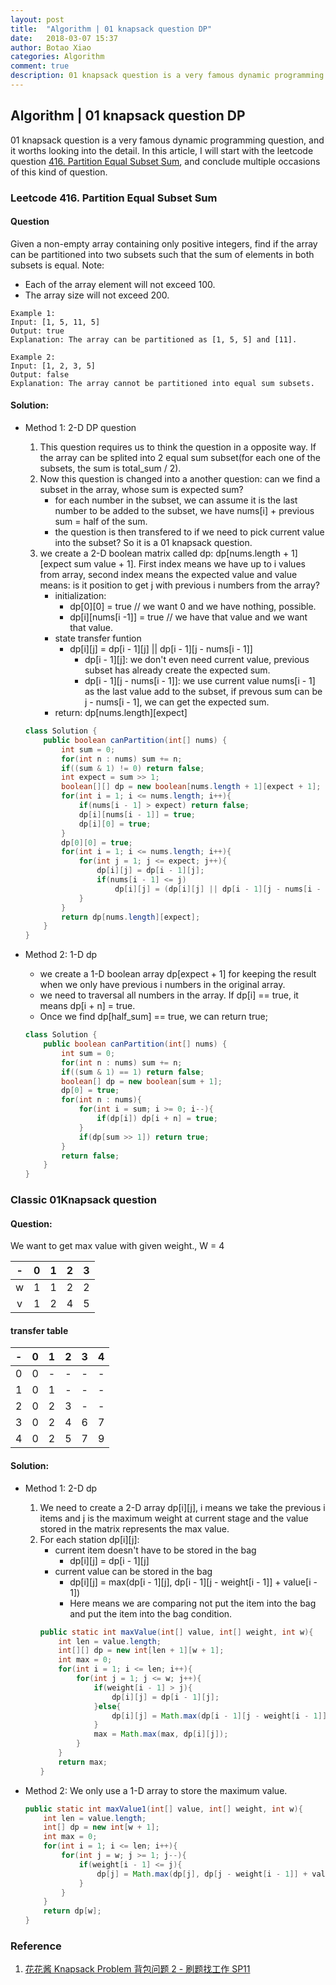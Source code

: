 ```yaml
---
layout: post
title:  "Algorithm | 01 knapsack question DP"
date:   2018-03-07 15:37
author: Botao Xiao
categories: Algorithm
comment: true
description: 01 knapsack question is a very famous dynamic programming question, and it worths looking into the detail. In this article, I will start with the leetcode question [416. Partition Equal Subset Sum](https://leetcode.com/problems/partition-equal-subset-sum/description/), and conclude multiple occasions of this kind of question.
---
```

## Algorithm | 01 knapsack question DP
01 knapsack question is a very famous dynamic programming question, and it worths looking into the detail. In this article, I will start with the leetcode question [416. Partition Equal Subset Sum](https://leetcode.com/problems/partition-equal-subset-sum/description/), and conclude multiple occasions of this kind of question.

### Leetcode 416. Partition Equal Subset Sum
#### Question
Given a non-empty array containing only positive integers, find if the array can be partitioned into two subsets such that the sum of elements in both subsets is equal.
Note:
* Each of the array element will not exceed 100.
* The array size will not exceed 200.

```
Example 1:
Input: [1, 5, 11, 5]
Output: true
Explanation: The array can be partitioned as [1, 5, 5] and [11].

Example 2:
Input: [1, 2, 3, 5]
Output: false
Explanation: The array cannot be partitioned into equal sum subsets.
```

#### Solution:
* Method 1: 2-D DP question
    1. This question requires us to think the question in a opposite way. If the array can be splited into 2 equal sum subset(for each one of the subsets, the sum is total_sum / 2).
    2. Now this question is changed into a another question: can we find a subset in the array, whose sum is expected sum?
        * for each number in the subset, we can assume it is the last number to be added to the subset, we have nums[i] + previous sum = half of the sum.
        * the question is then transfered to if we need to pick current value into the subset? So it is a 01 knapsack question.
    3. we create a 2-D boolean matrix called dp: dp[nums.length + 1][expect sum value + 1]. First index means we have up to i values from array,  second index means the expected value and value means: is it position to get j with previous i numbers from the array?
        * initialization:
            * dp[0][0] = true // we want 0 and we have nothing, possible.
            * dp[i][nums[i -1]] = true // we have that value and we want that value.
        * state transfer funtion
            * dp[i][j] = dp[i - 1][j] || dp[i - 1][j - nums[i - 1]]
                * dp[i - 1][j]: we don't even need current value, previous subset has already create the expected sum.
                * dp[i - 1][j - nums[i - 1]]: we use current value nums[i - 1] as the last value add to the subset, if prevous sum can be j - nums[i - 1], we can get the expected sum.
        * return: dp[nums.length][expect]
    ```Java
    class Solution {
        public boolean canPartition(int[] nums) {
            int sum = 0;
            for(int n : nums) sum += n;
            if((sum & 1) != 0) return false;
            int expect = sum >> 1;
            boolean[][] dp = new boolean[nums.length + 1][expect + 1];
            for(int i = 1; i <= nums.length; i++){
                if(nums[i - 1] > expect) return false;
                dp[i][nums[i - 1]] = true;
                dp[i][0] = true;
            }
            dp[0][0] = true;   
            for(int i = 1; i <= nums.length; i++){
                for(int j = 1; j <= expect; j++){
                    dp[i][j] = dp[i - 1][j];
                    if(nums[i - 1] <= j)
                        dp[i][j] = (dp[i][j] || dp[i - 1][j - nums[i - 1]]);
                }
            }
            return dp[nums.length][expect];
        }
    }
    ```

* Method 2: 1-D dp
    * we create a 1-D boolean array dp[expect + 1] for keeping the result when we only have previous i numbers in the original array.
    * we need to traversal all numbers in the array. If dp[i] == true, it means dp[i + n] = true.
    * Once we find dp[half_sum] == true, we can return true;
    ```Java
    class Solution {
        public boolean canPartition(int[] nums) {
            int sum = 0;
            for(int n : nums) sum += n;
            if((sum & 1) == 1) return false;
            boolean[] dp = new boolean[sum + 1];
            dp[0] = true;
            for(int n : nums){
                for(int i = sum; i >= 0; i--){
                    if(dp[i]) dp[i + n] = true;
                }
                if(dp[sum >> 1]) return true;
            }
            return false;
        }
    }
    ```

### Classic 01Knapsack question
#### Question:
We want to get max value with given weight., W = 4

| - | 0 | 1 | 2 | 3 |
| :---: | :---: | :---: | :---: | :---: |
| w | 1 | 1 | 2 | 2 |
| v | 1 | 2 | 4 | 5 |

#### transfer table

| - | 0 | 1 | 2 | 3 | 4 |
| :---: | :---: | :---: | :---: | :---: | :---: |
| 0 | 0 | - | - | - | - |
| 1 | 0 | 1 | - | - | - |
| 2 | 0 | 2 | 3 | - | - |
| 3 | 0 | 2 | 4 | 6 | 7 |
| 4 | 0 | 2 | 5 | 7 | 9 |

#### Solution:
* Method 1: 2-D dp
    1. We need to create a 2-D array dp[i][j], i means we take the previous i items and j is the maximum weight at current stage and the value stored in the matrix represents the max value.
    2. For each station dp[i][j]:
        * current item doesn't have to be stored in the bag
            * dp[i][j] = dp[i - 1][j]
        * current value can be stored in the bag
            * dp[i][j] = max(dp[i - 1][j], dp[i - 1][j - weight[i - 1]] + value[i - 1])
            * Here means we are comparing not put the item into the bag and put the item into the bag condition.
		```Java
		public static int maxValue(int[] value, int[] weight, int w){
			int len = value.length;
			int[][] dp = new int[len + 1][w + 1];
			int max = 0;
			for(int i = 1; i <= len; i++){
				for(int j = 1; j <= w; j++){
					if(weight[i - 1] > j){
						dp[i][j] = dp[i - 1][j];
					}else{
						dp[i][j] = Math.max(dp[i - 1][j - weight[i - 1]] + value[i - 1], dp[i - 1][j]);
					}
					max = Math.max(max, dp[i][j]);
				}
			}
			return max;
		}
		```

* Method 2: We only use a 1-D array to store the maximum value.
    ```Java
    public static int maxValue1(int[] value, int[] weight, int w){
        int len = value.length;
        int[] dp = new int[w + 1];
        int max = 0;
        for(int i = 1; i <= len; i++){
            for(int j = w; j >= 1; j--){
                if(weight[i - 1] <= j){
                    dp[j] = Math.max(dp[j], dp[j - weight[i - 1]] + value[i - 1]);
                }
            }
        }
        return dp[w];
    }
    ```

### Reference
1. [花花酱 Knapsack Problem 背包问题 2 - 刷题找工作 SP11](https://www.youtube.com/watch?v=rM_G4dboKhc&index=5&list=PLLuMmzMTgVK5Hy1qcWYZcd7wVQQ1v0AjX)





























